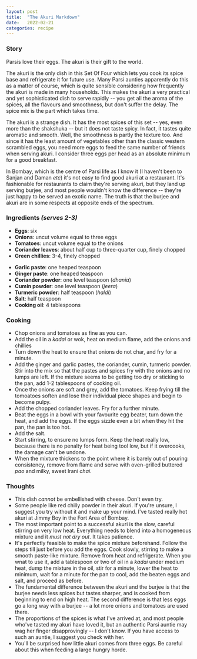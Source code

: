 ```yaml
---
layout: post
title:  "The Akuri Markdown"
date:   2022-02-21
categories: recipe
---
```

<h3>Story</h3>
<div class="text-4">
    <p>Parsis love their eggs. The akuri is their gift to the world.</p>
    <p>The akuri is the only dish in this Set Of Four which lets you cook its spice base and refrigerate it for future
        use. Many Parsi aunties apparently do this as a matter of course, which is quite sensible considering how
        frequently the akuri is made in many households. This makes the akuri a very practical and yet sophisticated
        dish to serve rapidly -- you get all the aroma of the spices, all the flavours and smoothness, but don't suffer
        the delay. The spice mix is the part which takes time.</p>
    <p>The akuri is a strange dish. It has the most spices of this set -- yes, even more than the shakshuka -- but it
        does not taste spicy. In fact, it tastes quite aromatic and smooth. Well, the smoothness is partly the texture
        too. And since it has the least amount of vegetables other than the classic western scrambled eggs, you need
        more eggs to feed the same number of friends when serving akuri. I consider three eggs per head as an absolute
        minimum for a good breakfast.</p>
    <p>In Bombay, which is the centre of Parsi life as I know it (I haven't been to Sanjan and Daman <em>etc</em>) it's
        not easy to find good akuri at a restaurant. It's fashionable for restaurants to claim they're serving akuri,
        but they land up serving burjee, and most people wouldn't know the difference -- they're just happy to be served
        an exotic name. The truth is that the burjee and akuri are in some respects at opposite ends of the
        spectrum.</i></p>
</div>
<h3>Ingredients <em>(serves 2-3)</em></h3>

<div class="text-4">
    <p>
    <ul>
        <li><strong>Eggs</strong>: six</li>
        <li><strong>Onions</strong>: uncut volume equal to three eggs</li>
        <li><strong>Tomatoes</strong>: uncut volume equal to the onions</li>
        <li><strong>Coriander leaves</strong>: about half cup to three-quarter cup, finely chopped</li>
        <li><strong>Green chillies</strong>: 3-4, finely chopped</li>
    </ul>
    </p>
    <p>
    <ul>
        <li><strong>Garlic paste</strong>: one heaped teaspoon</li>
        <li><strong>Ginger paste</strong>: one heaped teaspoon</li>
        <li><strong>Coriander powder</strong>: one level teaspoon (<em>dhania</em>)</li>
        <li><strong>Cumin powder</strong>: one level teaspoon (<em>jeera</em>)</li>
        <li><strong>Turmeric powder</strong>: half teaspoon (<em>haldi</em>)</li>
        <li><strong>Salt</strong>: half teaspoon</li>
        <li><strong>Cooking oil</strong>: 4 tablespoons</li>
    </ul>
    </p>
</div>
<h3>Cooking</h3>
<div class="text-4">
    <ul>
        <li>Chop onions and tomatoes as fine as you can.</li>
        <li>Add the oil in a <em>kadai</em> or wok, heat on medium flame, add the onions and chillies</li>
        <li>Turn down the heat to ensure that onions do not char, and fry for a minute.</li>
        <li>Add the ginger and garlic pastes, the coriander, cumin, turmeric powder. Stir into the mix so that the
            pastes and spices fry with the onions and no lumps are left. If the mixture seems to be getting too dry or
            sticking to the pan, add 1-2 tablespoons of cooking oil.
        </li>
        <li>Once the onions are soft and grey, add the tomatoes. Keep frying till the tomoatoes soften and lose their
            individual piece shapes and begin to become pulpy.
        </li>
        <li>Add the chopped coriander leaves. Fry for a further minute.</li>
        <li>Beat the eggs in a bowl with your favourite egg beater, turn down the heat, and add the eggs. If the eggs
            sizzle even a bit when they hit the pan, the pan is too hot.
        </li>
        <li>Add the salt.</li>
        <li>Start stirring, to ensure no lumps form. Keep the heat really low, because there is no penalty for heat
            being tool low, but if it overcooks, the damage can't be undone.
        </li>
        <li>When the mixture thickens to the point where it is barely out of pouring consistency, remove from flame and
            serve with oven-grilled buttered <em>pao</em> and milky, sweet Irani <em>chai</em>.
        </li>
    </ul>
</div>
<h3>Thoughts</h3>
<div class="text-4">
    <ul>
        <li>This dish <em>cannot</em> be embellished with cheese. Don't even try.</li>
        <li>Some people like red chilly powder in their akuri. If you're unsure, I suggest you try without it and make
            up your mind. I've tasted really hot akuri at Jimmy Boy in the Fort Area of Bombay.
        </li>
        <li>The most important point to a successful akuri is the slow, careful stirring on very low heat. Everything
            needs to blend into a homogeneous mixture and it <em>must not dry out</em>. It takes patience.
        </li>
        <li>It's perfectly feasible to make the spice mixture beforehand. Follow the steps till just before you add the
            eggs. Cook slowly, stirring to make a smooth paste-like mixture. Remove from heat and refrigerate. When you
            wnat to use it, add a tablespoon or two of oil in a <em>kadai</em> under medium heat, dump the mixture in
            the oil, stir for a minute, lower the heat to minimum, wait for a minute for the pan to cool, add the beaten
            eggs and salt, and proceed as before.
        </li>
        <li>The fundamental difference between the akuri and the burjee is that the burjee needs less spices but tastes
            sharper, and is cooked from beginning to end on high heat. The second difference is that less eggs go a long
            way with a burjee -- a lot more onions and tomatoes are used there.
        </li>
        <li>The proportions of the spices is what I've arrived at, and most people who've tasted my akuri have loved it,
            but an authentic Parsi auntie may wag her finger disapprovingly -- I don't know. If you have access to such
            an auntie, I suggest you check with her.
        </li>
        <li>You'll be surprised how little akuri comes from three eggs. Be careful about this when feeding a large
            hungry horde.
        </li>
    </ul>
</div>
